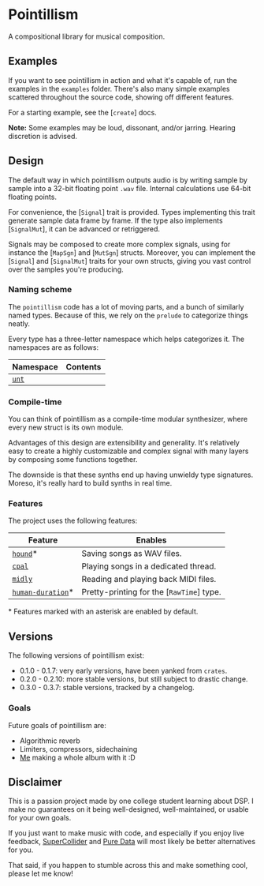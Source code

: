 # Pointillism

A compositional library for musical composition.

## Examples

If you want to see pointillism in action and what it's capable of, run the examples in the
`examples` folder. There's also many simple examples scattered throughout the source code, showing
off different features.

For a starting example, see the [`create`] docs.

**Note:** Some examples may be loud, dissonant, and/or jarring. Hearing discretion is advised.

## Design

The default way in which pointillism outputs audio is by writing sample by sample into a 32-bit
floating point `.wav` file. Internal calculations use 64-bit floating points.

For convenience, the [`Signal`] trait is provided. Types implementing this trait generate sample
data frame by frame. If the type also implements [`SignalMut`], it can be advanced or retriggered.

Signals may be composed to create more complex signals, using for instance the [`MapSgn`] and
[`MutSgn`] structs. Moreover, you can implement the [`Signal`] and [`SignalMut`] traits for your own
structs, giving you vast control over the samples you're producing.

### Naming scheme

The `pointillism` code has a lot of moving parts, and a bunch of similarly named types. Because of this, we rely on the `prelude` to categorize things neatly.

Every type has a three-letter namespace which helps categorizes it. The namespaces are as follows:

| Namespace | Contents |
|-|-|
| [`unt`]()

### Compile-time

You can think of pointillism as a compile-time modular synthesizer, where every new struct is its
own module.

Advantages of this design are extensibility and generality. It's relatively easy to create a highly
customizable and complex signal with many layers by composing some functions together.

The downside is that these synths end up having unwieldy type signatures. Moreso, it's really hard
to build synths in real time.

### Features

The project uses the following features:

| Feature | Enables |
|-|-|
| [`hound`](https://docs.rs/hound/latest/hound/)* | Saving songs as WAV files. |
| [`cpal`](https://docs.rs/cpal/latest/cpal/) | Playing songs in a dedicated thread. |
| [`midly`](https://docs.rs/midly/latest/midly/) | Reading and playing back MIDI files. |
| [`human-duration`](https://docs.rs/human-duration/latest/human_duration/)* | Pretty-printing for the [`RawTime`] type. |

\* Features marked with an asterisk are enabled by default.

## Versions

The following versions of pointillism exist:

- 0.1.0 - 0.1.7: very early versions, have been yanked from `crates`.
- 0.2.0 - 0.2.10: more stable versions, but still subject to drastic change.
- 0.3.0 - 0.3.7: stable versions, tracked by a changelog.

### Goals

Future goals of pointillism are:

- Algorithmic reverb
- Limiters, compressors, sidechaining
- [Me](https://viiii.bandcamp.com) making a whole album with it :D

## Disclaimer

This is a passion project made by one college student learning about DSP. I make no guarantees on it
being well-designed, well-maintained, or usable for your own goals.

If you just want to make music with code, and especially if you enjoy live feedback,
[SuperCollider](https://supercollider.github.io/) and [Pure Data](https://puredata.info/) will most
likely be better alternatives for you.

That said, if you happen to stumble across this and make something cool, please let me know!